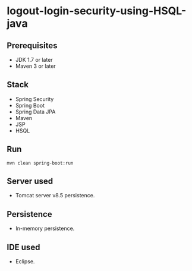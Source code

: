 # logout-login-security-using-HSQL-java


## Prerequisites
- JDK 1.7 or later
- Maven 3 or later

## Stack
- Spring Security
- Spring Boot
- Spring Data JPA
- Maven
- JSP
- HSQL

## Run
```mvn clean spring-boot:run```

## Server used
- Tomcat server v8.5
persistence.

## Persistence
- In-memory persistence.

## IDE used
- Eclipse.
